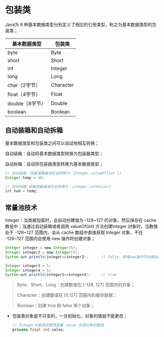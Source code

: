 # 包装类

Java为 8 种基本数据类型分别定义了相应的引用类型，称之为基本数据类型的包装类；

| 基本数据类型    | 包装类    |
| --------------- | --------- |
| byte            | Byte      |
| short           | Short     |
| int             | Integer   |
| long            | Long      |
| char（2字节）   | Character |
| float（4字节）  | Float     |
| double（8字节） | Double    |
| boolean         | Boolean   |

## 自动装箱和自动拆箱

基本数据类型和包装类之间可以自动地相互转换；

自动装箱：自动将基本数据类型转换为包装器类型；

自动拆箱：自动将包装器类型转换为基本数据类型；

```java
// 自动装箱：经编译器编译后会转换为：Integer.valueOf(int i)
Integer temp = 10;

// 自动拆箱:经编译器编译后会转换为：integer.intValue()
int num = temp;
```

## 常量池技术

Integer：当类被加载时，会自动创建值为 -128~127 的对象，然后保存在 cache 数组中；当通过自动装箱或者调用 valueOf(int) 方法创建Integer 对象时，当数值处于 -128~127 范围内，会从 cache 数组中直接获取 Integer 对象，不在  -128~127 范围内会使用 new 操作符创建对象；

```java
Integer integer = new Integer(5);
Integer integer2 = new Integer(5);
System.out.println(integer==integer2);      // false，使用new操作符创建出来的对象永远不会相等

Integer integer3 = 5;
Integer integer4 = 5;
System.out.println(integer3==integer4);     // true
```

> Byte、Short、Long：创建数值在 [-128, 127] 范围内的对象；
>
> Character：创建数值在 [0,127] 范围内的缓存数据；
>
> Boolean：创建 true 和 false 两个对象；

+ 包装类对象是不可变的，一旦初始化，对象的值就不能更改；

  ```java
  // Integer对象底层使用变量 vaLue 存储对象的数值
  private final int value;
  ```







